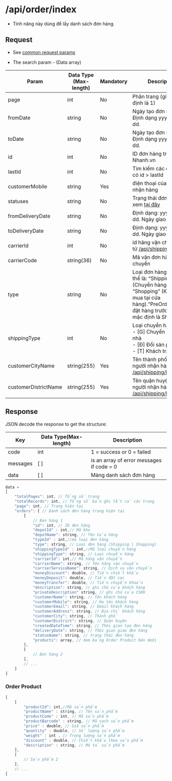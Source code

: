 # /api/order/index

* Tính năng này dùng để lấy danh sách đơn hàng.

## Request

* See [common request params](/api.md#request)

* The search param - \(Data array\)

| Param | Data Type (Max-length) | Mandatory | Description |
| --- | --- | --- | --- |
| page | int | No | Phân trang \(giá trị mặc định là 1\) |
| fromDate | string | No | Ngày tạo đơn hàng: Định dạng yyyy-mm-dd. |
| toDate | string | No | Ngày tạo đơn hàng: Định dạng yyyy-mm-dd. |
| id | int | No | ID đơn hàng trên Nhanh.vn |
| lastId| int | No | Tìm kiếm các đơn hàng có id > lastId |
| customerMobile |string |Yes	| điện thoại của người nhận hàng |
|statuses |string | No | Trạng thái đơn hàng xem [tại đây](https://developers.nhanh.vn/glossary.html#order-status) |
| fromDeliveryDate | string | No | Định dạng: yyyy-mm-dd. Ngày giao hàng |
| toDeliveryDate | string | No | Định dạng: yyyy-mm-dd. Ngày giao hàng |
| carrierId |int |	No | id hãng vận chuyển (Lấy từ [/api/shipping/fee](https://developers.nhanh.vn/shipping/fee.html)) |
| carrierCode | string(36) | No | Mã vận đơn hãng vận chuyển |
| type	|string	 |No |Loại đơn hàng, giá trị có thể là: “Shipping” (Chuyển hàng) hoặc “Shopping” (Khách tới mua tại cửa hàng).“PreOrder”(Khách đặt hàng trước).Giá trị mặc định là Shipping.|
| shippingType | int | No | Loại chuyển hàng:<br>- [G] Chuyển hàng tận nhà <br> - [Đ] Đổi sản phẩm <br> - [T] Khách trả lại hàng |
|customerCityName |string(255)	|Yes	|Tên thành phố của người nhận hàng (Lấy từ [/api/shipping/location](https://developers.nhanh.vn/shipping/location.html))|
|customerDistrictName	|string(255)	|Yes	|Tên quận huyện của người nhận hàng (Lấy từ [/api/shipping/location](https://developers.nhanh.vn/shipping/location.html))|


## Response

JSON decode the response to get the structure:

| Key | Data Type\(Max-length\) | Description |
| --- | --- | --- |
| code | int | 1 = success or 0 = failed |
| messages | \[ \] | is an array of error messages if code = 0 |
| data | \[ \] | Mảng danh sách đơn hàng |

```js
data = 
[
    "totalPages": int, // Tổng số trang
    "totalRecords": int, // Tổng số bản ghi tất cả các trang
    "page": int, // Trang hiện tại
    "orders": [ // Danh sách đơn hàng trang hiện tại
        [
            // Đơn hàng 1
            "id": int, // ID đơn hàng
            "depotId" : int,// Mã kho
            "depotName": string, // Tên Cửa hàng
            "typeId" : int,//mã loại đơn hàng
            "type": string, // Loại đơn hàng (Shipping | Shopping)
            "shippingTypeId" : int,//Mã loại chuyển hàng
            "shippingType": string, // Loại chuyển hàng
            "carrierId": int,// Mã hãng vận chuyển
            "carrierName": string, // Tên hãng vận chuyển
            "carrierServiceName": string, // Dịch vụ vân chuyển
            "moneyDiscount": double, // Tiền chiết khấu           
            "moneyDeposit": double, // Tiền đặt cọc
            "moneyTransfer": double, // Tiền chuyển khoản
            "description": string, // ghi chú của khách hàng
            "privateDescription" string, // ghi chú của CSKH
            "customerName": string, // Tên khách hàng
            "customerMobile": string, // Họ tên khách hàng
            "customerEmail": string, // Email khách hàng
            "customerAddress": string, // Địa chỉ khách hàng
            "customerCity": string, // Thành phố
            "customerDistrict": string, // Quận huyện
            "createdDateTime": string, // Thời gian tạo đơn hàng
            "deliveryDate": string, // Thời gian giao đơn hàng
            "statusName": string, // trạng thái đơn hàng
            "products": array, // Xem bảng Order Product bên dưới
        ],
        [
            // Đơn hàng 2
        ],
        // ...
    ]
]
```

### Order Product
```js
[
    [
        "productId": int,//Mã sản phẩm
        "productName" : string, // Tên sản phẩm
        "productCode" : int, // Mã sản phẩm
        "productBarcode" : string, // Mã vạch sản phẩm
        "price" : double, // Giá sản phẩm
        "quantity" : double, // Số lượng sản phẩm
        "weight" : int , // Trọng lượng sản phẩm
        "discount" : double, // Chiết khấu theo sản phẩm
        "description" : string, // Mô tả sản phẩm
    ],
    [
        // Sản phẩm 2
    ],
    // ...
[
```





